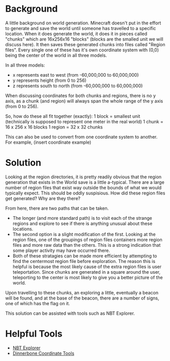 # Background
A little background on world generation. Minecraft doesn't put in the effort to generate and save the world until
someone has travelled to a specific location. When it does generate the world, it does it in pieces called "chunks"
which are 16x256x16 "blocks" (blocks are the smalled unit we will discuss here). It then saves these generated
chunks into files called "Region files". Every single one of these has it's own coordinate system with (0,0) being
the center of the world in all three models.

In all three models:
- x represents east to west (from -60,000,000 to 60,000,000)
- y represents height (from 0 to 256)
- z represents south to north (from -60,000,000 to 60,000,000)

When discussing coordinates for both chunks and regions, there is no y axis, as a chunk (and region) will always span
the whole range of the y axis (from 0 to 256).

So, how do these all fit together (exactly):
1 block = smallest unit (technically is supposed to represent one meter in the real world)
1 chunk = 16 x 256 x 16 blocks
1 region = 32 x 32 chunks

This can also be used to convert from one coordinate system to another. For example, (insert coordinate example)

# Solution
Looking at the region directories, it is pretty readily obvious that the region generation that exists in the World
save is a little a-typical. There are a large number of region files that exist way outside the bounds of what we would
typically expect. This should be oddly suspisious. How did these region files get generated? Why are they there?

From here, there are two paths that can be taken.
- The longer (and more standard path) is to visit each of the strange regions and explore to see if there is anything
unusual about these locations.
- The second option is a slight modification of the first. Looking at the region files, one of the groupings of region
files containers more region files and more raw data than the others. This is a strong indication that some player
activity may have occurred there.
- Both of these stratagies can be made more efficient by attempting to find the centermost region file before
exploration. The reason this is helpful is because the most likely cause of the extra region files is user teleportation.
Since chunks are generated in a square around the user, teleporting to the center is most likely to give you
a better picture of the world.

Upon travelling to these chunks, an exploring a little, eventually a beacon will be found, and at the base of the
beacon, there are a number of signs, one of which has the flag on it.

This solution can be assisted with tools such as NBT Explorer.

# Helpful Tools
- [NBT Explorer](https://github.com/jaquadro/NBTExplorer/releases)
- [Dinnerbone Coordinate Tools](https://dinnerbone.com/minecraft/tools/coordinates/)
